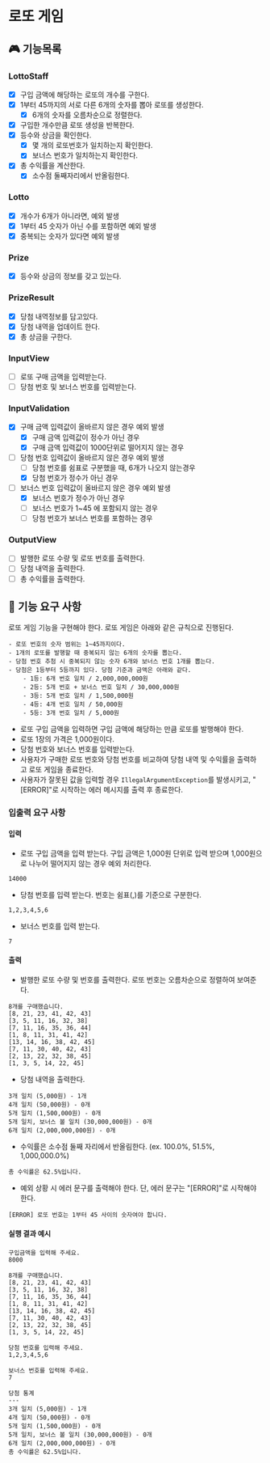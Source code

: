 # 로또 게임

## 🎮 기능목록

### LottoStaff

- [x] 구입 금액에 해당하는 로또의 개수를 구한다.
- [x] 1부터 45까지의 서로 다른 6개의 숫자를 뽑아 로또를 생성한다.
   - [x] 6개의 숫자를 오름차순으로 정렬한다.
- [x] 구입한 개수만큼 로또 생성을 반복한다.
- [x] 등수와 상금을 확인한다.
   - [x] 몇 개의 로또번호가 일치하는지 확인한다. 
   - [x] 보너스 번호가 일치하는지 확인한다.
- [x] 총 수익률을 계산한다.
   - [x] 소수점 둘째자리에서 반올림한다.

### Lotto

- [x] 개수가 6개가 아니라면, 예외 발생
- [x] 1부터 45 숫자가 아닌 수를 포함하면 예외 발생
- [x] 중복되는 숫자가 있다면 예외 발생

### Prize

- [x] 등수와 상금의 정보를 갖고 있는다.

### PrizeResult

- [x] 당첨 내역정보를 담고있다.
- [x] 당첨 내역을 업데이트 한다.
- [x] 총 상금을 구한다.

### InputView

- [ ] 로또 구매 금액을 입력받는다.
- [ ] 당첨 번호 및 보너스 번호를 입력받는다.

### InputValidation

- [x] 구매 금액 입력값이 올바르지 않은 경우 예외 발생
   - [x] 구매 금액 입력값이 정수가 아닌 경우 
   - [x] 구매 금액 입력값이 1000단위로 떨어지지 않는 경우 
- [ ] 당첨 번호 입력값이 올바르지 않은 경우 예외 발생
   - [ ] 당첨 번호를 쉼표로 구분했을 때, 6개가 나오지 않는경우
   - [x] 당첨 번호가 정수가 아닌 경우 
- [ ] 보너스 번호 입력값이 올바르지 않은 경우 예외 발생
   - [x] 보너스 번호가 정수가 아닌 경우
   - [ ] 보너스 번호가 1~45 에 포함되지 않는 경우
   - [ ] 당첨 번호가 보너스 번호를 포함하는 경우

### OutputView

- [ ] 발행한 로또 수량 및 로또 번호를 출력한다.
- [ ] 당첨 내역을 출력한다.
- [ ] 총 수익률을 출력한다.

## 🚀 기능 요구 사항

로또 게임 기능을 구현해야 한다. 로또 게임은 아래와 같은 규칙으로 진행된다.

```
- 로또 번호의 숫자 범위는 1~45까지이다.
- 1개의 로또를 발행할 때 중복되지 않는 6개의 숫자를 뽑는다.
- 당첨 번호 추첨 시 중복되지 않는 숫자 6개와 보너스 번호 1개를 뽑는다.
- 당첨은 1등부터 5등까지 있다. 당첨 기준과 금액은 아래와 같다.
    - 1등: 6개 번호 일치 / 2,000,000,000원
    - 2등: 5개 번호 + 보너스 번호 일치 / 30,000,000원
    - 3등: 5개 번호 일치 / 1,500,000원
    - 4등: 4개 번호 일치 / 50,000원
    - 5등: 3개 번호 일치 / 5,000원
```

- 로또 구입 금액을 입력하면 구입 금액에 해당하는 만큼 로또를 발행해야 한다.
- 로또 1장의 가격은 1,000원이다.
- 당첨 번호와 보너스 번호를 입력받는다.
- 사용자가 구매한 로또 번호와 당첨 번호를 비교하여 당첨 내역 및 수익률을 출력하고 로또 게임을 종료한다.
- 사용자가 잘못된 값을 입력할 경우 `IllegalArgumentException`를 발생시키고, "[ERROR]"로 시작하는 에러 메시지를 출력 후 종료한다.

### 입출력 요구 사항

#### 입력

- 로또 구입 금액을 입력 받는다. 구입 금액은 1,000원 단위로 입력 받으며 1,000원으로 나누어 떨어지지 않는 경우 예외 처리한다.

```
14000
```

- 당첨 번호를 입력 받는다. 번호는 쉼표(,)를 기준으로 구분한다.

```
1,2,3,4,5,6
```

- 보너스 번호를 입력 받는다.

```
7
```

#### 출력

- 발행한 로또 수량 및 번호를 출력한다. 로또 번호는 오름차순으로 정렬하여 보여준다.

```
8개를 구매했습니다.
[8, 21, 23, 41, 42, 43] 
[3, 5, 11, 16, 32, 38] 
[7, 11, 16, 35, 36, 44] 
[1, 8, 11, 31, 41, 42] 
[13, 14, 16, 38, 42, 45] 
[7, 11, 30, 40, 42, 43] 
[2, 13, 22, 32, 38, 45] 
[1, 3, 5, 14, 22, 45]
```

- 당첨 내역을 출력한다.

```
3개 일치 (5,000원) - 1개
4개 일치 (50,000원) - 0개
5개 일치 (1,500,000원) - 0개
5개 일치, 보너스 볼 일치 (30,000,000원) - 0개
6개 일치 (2,000,000,000원) - 0개
```

- 수익률은 소수점 둘째 자리에서 반올림한다. (ex. 100.0%, 51.5%, 1,000,000.0%)

```
총 수익률은 62.5%입니다.
```

- 예외 상황 시 에러 문구를 출력해야 한다. 단, 에러 문구는 "[ERROR]"로 시작해야 한다.

```
[ERROR] 로또 번호는 1부터 45 사이의 숫자여야 합니다.
```

#### 실행 결과 예시

```
구입금액을 입력해 주세요.
8000

8개를 구매했습니다.
[8, 21, 23, 41, 42, 43] 
[3, 5, 11, 16, 32, 38] 
[7, 11, 16, 35, 36, 44] 
[1, 8, 11, 31, 41, 42] 
[13, 14, 16, 38, 42, 45] 
[7, 11, 30, 40, 42, 43] 
[2, 13, 22, 32, 38, 45] 
[1, 3, 5, 14, 22, 45]

당첨 번호를 입력해 주세요.
1,2,3,4,5,6

보너스 번호를 입력해 주세요.
7

당첨 통계
---
3개 일치 (5,000원) - 1개
4개 일치 (50,000원) - 0개
5개 일치 (1,500,000원) - 0개
5개 일치, 보너스 볼 일치 (30,000,000원) - 0개
6개 일치 (2,000,000,000원) - 0개
총 수익률은 62.5%입니다.
```